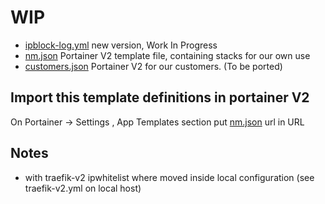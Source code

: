 # WIP
- [ipblock-log.yml](ipblock-log.yml) new version, Work In Progress
- [nm.json](nm.json) Portainer V2 template file, containing stacks for our own use
- [customers.json](cedile.json) Portainer V2 for our customers. (To be ported)

## Import this template definitions in portainer V2
On Portainer -> Settings , App Templates section put [nm.json](nm.json) url in URL
## Notes
- with traefik-v2 ipwhitelist where moved inside local configuration (see traefik-v2.yml on local host)

